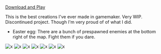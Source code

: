 [Download and Play](https://github.com/valkyrienyanko/GameMaker_Vassillissa/releases/tag/v1.0)

This is the best creations I've ever made in gamemaker. Very WIP. Discontinued project. Though I'm very proud of of what I did.

- Easter egg: There are a bunch of prespawned enemies at the bottom right of the map. Fight them if you dare.

![x](http://imgs.fyi/img/6uvl.png)
![x](http://imgs.fyi/img/6uvo.png)
![x](http://imgs.fyi/img/6uvq.png)
![x](http://imgs.fyi/img/6uvs.png)
![x](http://imgs.fyi/img/6uvt.png)
![x](http://imgs.fyi/img/6uvw.png)
![x](http://imgs.fyi/img/6uvv.png)

